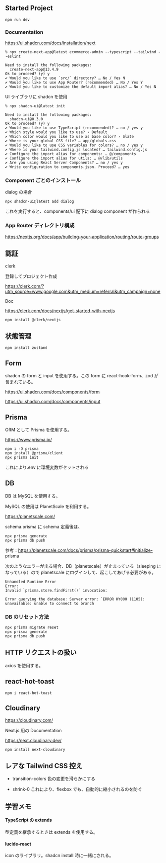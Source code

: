 ## Started Project

```
npm run dev
```

### Documentation

https://ui.shadcn.com/docs/installation/next

```
% npx create-next-app@latest ecommerce-admin --typescript --tailwind --eslint

Need to install the following packages:
  create-next-app@13.4.9
Ok to proceed? (y) y
✔ Would you like to use `src/` directory? … No / Yes N
✔ Would you like to use App Router? (recommended) … No / Yes Y
✔ Would you like to customize the default import alias? … No / Yes N
```

UI ライブラリに shadcn を使用

```
% npx shadcn-ui@latest init

Need to install the following packages:
  shadcn-ui@0.3.0
Ok to proceed? (y) y
✔ Would you like to use TypeScript (recommended)? … no / yes y
✔ Which style would you like to use? › Default
✔ Which color would you like to use as base color? › Slate
✔ Where is your global CSS file? … app/globals.css
✔ Would you like to use CSS variables for colors? … no / yes y
✔ Where is your tailwind.config.js located? … tailwind.config.js
✔ Configure the import alias for components: … @/components
✔ Configure the import alias for utils: … @/lib/utils
✔ Are you using React Server Components? … no / yes y
✔ Write configuration to components.json. Proceed? … yes
```

### Component ごとのインストール

dialog の場合

`npx shadcn-ui@latest add dialog`

これを実行すると、components/ui 配下に dialog component が作られる

### App Router ディレクトリ構成

https://nextjs.org/docs/app/building-your-application/routing/route-groups

## 認証

clerk

登録してプロジェクト作成

https://clerk.com/?utm_source=www.google.com&utm_medium=referral&utm_campaign=none

Doc

https://clerk.com/docs/nextjs/get-started-with-nextjs

`npm install @clerk/nextjs`

## 状態管理

`npm install zustand`

## Form

shadcn の form と input を使用する。この form に react-hook-form、zod が含まれている。

https://ui.shadcn.com/docs/components/form

https://ui.shadcn.com/docs/components/input

## Prisma

ORM として Prisma を使用する。

https://www.prisma.io/

```
npm i -D prisma
npm install @prisma/client
npx prisma init
```

これにより.env に環境変数がセットされる

## DB

DB は MySQL を使用する。

MySQL の使用は PlanetScale を利用する。

https://planetscale.com/

schema.prisma に schema 定義後は、

```
npx prisma generate
npx prisma db push
```

参考：https://planetscale.com/docs/prisma/prisma-quickstart#initialize-prisma

次のようなエラーが出る場合、DB（planetscale）が止まっている（sleeping になっている）ので planetscale にログインして、起こしてあげる必要がある。

```
Unhandled Runtime Error
Error:
Invalid `prisma.store.findFirst()` invocation:

Error querying the database: Server error: `ERROR HY000 (1105): unavailable: unable to connect to branch
```

### DB のリセット方法

```
npx prisma migrate reset
npx prisma generate
npx prisma db push
```

## HTTP リクエストの扱い

axios を使用する。

## react-hot-toast

`npm i react-hot-toast`

## Cloudinary

https://cloudinary.com/

Next.js 用の Documentation

https://next.cloudinary.dev/

```
npm install next-cloudinary
```

## レアな Tailwind CSS 控え

- transition-colors
  色の変更を滑らかにする

- shrink-0
  これにより、flexbox でも、自動的に縮小されるのを防ぐ

## 学習メモ

#### TypeScript の extends

型定義を継承するときは extends を使用する。

#### lucide-react

icon のライブラリ。shadcn install 時に一緒にされる。
